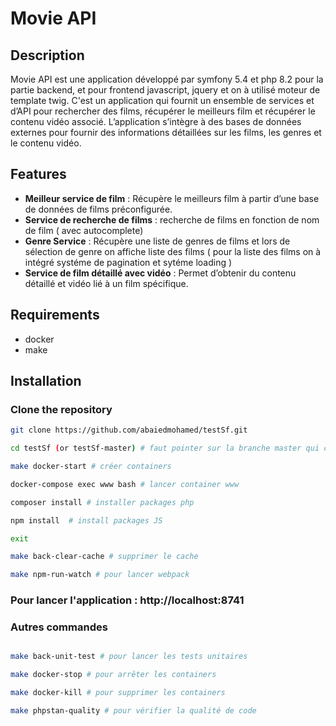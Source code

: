 # Movie API

## Description

Movie API est une application développé par symfony 5.4 et php 8.2 pour la partie backend, et pour frontend javascript, jquery et on à utilisé moteur de template twig. C'est un application qui fournit un ensemble de services et d’API pour rechercher des films, récupérer le meilleurs film et récupérer le contenu vidéo associé. L’application s’intègre à des bases de données externes pour fournir des informations détaillées sur les films, les genres et le contenu vidéo.

## Features

- **Meilleur service de film** : Récupère le meilleurs film à partir d’une base de données de films préconfigurée.
- **Service de recherche de films** : recherche de films en fonction de nom de film ( avec autocomplete)
- **Genre Service** : Récupère une liste de genres de films et lors de sélection de genre on affiche liste des films ( pour la liste des films on à intégré systéme de pagination et sytéme loading )
- **Service de film détaillé avec vidéo** : Permet d’obtenir du contenu détaillé et vidéo lié à un film spécifique.

## Requirements

- docker
- make


## Installation

### Clone the repository

```bash
git clone https://github.com/abaiedmohamed/testSf.git

cd testSf (or testSf-master) # faut pointer sur la branche master qui contient code

make docker-start # créer containers

docker-compose exec www bash # lancer container www

composer install # installer packages php

npm install  # install packages JS

exit

make back-clear-cache # supprimer le cache

make npm-run-watch # pour lancer webpack

```

### Pour lancer l'application : http://localhost:8741

### Autres commandes

```bash

make back-unit-test # pour lancer les tests unitaires

make docker-stop # pour arrêter les containers

make docker-kill # pour supprimer les containers

make phpstan-quality # pour vérifier la qualité de code 
```

